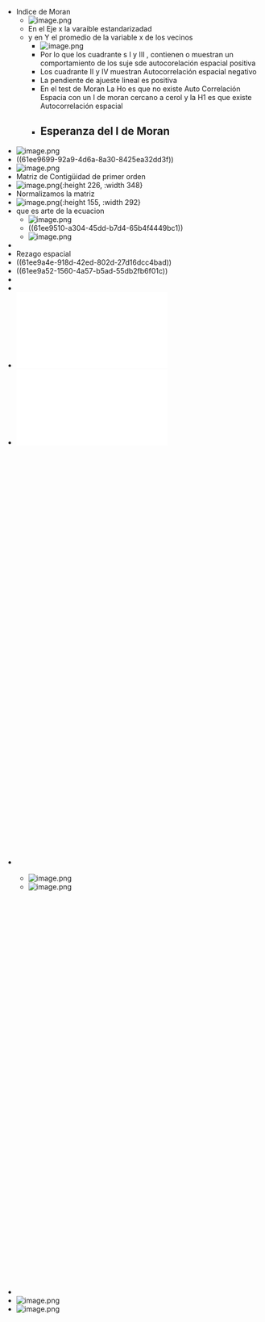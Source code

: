 - Indice de Moran
	- ![image.png](../assets/image_1643995238351_0.png)
	- En el Eje x la varaible estandarizadad
	- y en Y el promedio de la variable x de los vecinos
		- ![image.png](../assets/image_1643995724940_0.png)
		- Por lo que los cuadrante s I y III , contienen o muestran un comportamiento de los suje sde autocorelación espacial positiva
		- Los cuadrante  II y IV muestran Autocorrelación espacial negativo
		- La pendiente de ajueste lineal es positiva
		- En el test de Moran La Ho es que no existe Auto Correlación Espacia con un I de moran cercano a cerol y la H1 es que existe Autocorrelación espacial
		- ## Esperanza del I de Moran
- ![image.png](../assets/image_1643026136968_0.png)
- ((61ee9699-92a9-4d6a-8a30-8425ea32dd3f))
- ![image.png](../assets/image_1643024507969_0.png)
- Matriz de Contigüidad de primer orden
- ![image.png](../assets/image_1643024517228_0.png){:height 226, :width 348}
- Normalizamos la matriz
- ![image.png](../assets/image_1643024762613_0.png){:height 155, :width 292}
- que es arte de la ecuacion
	- ![image.png](../assets/image_1643025655844_0.png)
	- ((61ee9510-a304-45dd-b7d4-65b4f4449bc1))
	- ![image.png](../assets/image_1643024791727_0.png)
-
- Rezago espacial
- ((61ee9a4e-918d-42ed-802d-27d16dcc4bad))
- ((61ee9a52-1560-4a57-b5ad-55db2fb6f01c))
-
-
- ![chapter 3ç es.pdf](../assets/chapter_3ç_es_1643006765502_0.pdf)
- ![chapter 1 y 2 es.pdf](../assets/chapter_1_y_2_es_1643006775158_0.pdf)
- <object data="G:/Mi unidad/Autosync/Logmy/NewLog/assets/Regional.pdf" type="application/pdf" width="100%" height="800px"></object>
	-
	- ![image.png](../assets/image_1643033708580_0.png)
	- ![image.png](../assets/image_1643033907137_0.png)
- <object data="G:/Mi unidad/Autosync/Logmy/NewLog/assets/Regional.pdf " type="application/pdf" width="100%" height="800px"></object>
- ![image.png](../assets/image_1643034292857_0.png)
- ![image.png](../assets/image_1643034559395_0.png)